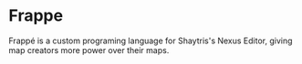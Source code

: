 # Frappe
Frappé is a custom programing language for Shaytris's Nexus Editor, giving map creators more power over their maps.
